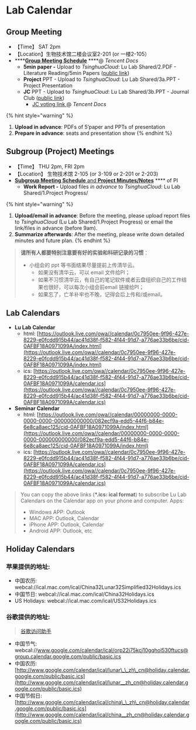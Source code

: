 # Lab Calendar

## Group Meeting 

* 【Time】 SAT 2pm
* 【Location】生物技术馆二楼会议室2-201 \(or 一楼2-105）
* \*\*\*\*[**Group Meeting Schedule**](https://docs.qq.com/sheet/DWXBld2JXeUJYbVZa?tab=q83q4d) ****@ _Tencent Docs_
  * **5min paper -** Upload to _TsinghuaCloud_: Lu Lab Shared/2.PDF - Literature Reading/5min Papers \([public link](https://cloud.tsinghua.edu.cn/d/928f3f4a8c8d4ab8b8ad/?p=%2F5min%20Papers&mode=list)\)
  * **Project** PPT - Upload to _TsinghuaCloud_: Lu Lab Shared/3a.PPT - Project Presentation
  * **JC** PPT - Upload to _TsinghuaCloud_: Lu Lab Shared/3b.PPT - Journal Club \([public link](%20https://cloud.tsinghua.edu.cn/d/132a10f5cfb64fc4bbe8/)\)
    * [JC voting link ](https://docs.qq.com/sheet/DWXBld2JXeUJYbVZa?c=F6A0A0) @ _Tencent Docs_

{% hint style="warning" %}
1. **Upload in advance**: PDFs of 5’paper and PPTs of presentation
2. **Prepare in advance**: seats and presentation show
{% endhint %}

## Subgroup \(Project\) Meetings

* 【Time】  THU 2pm,  FRI 2pm
* 【Location】 生物技术馆 2-105 \(or 3-109 or 2-201 or 2-203\)
* [**Subgroup Meeting Schedule** and **Project Minutes/Notes**](https://app.yinxiang.com/fx/16147d64-7d5f-42d3-b4da-cacea5bf28d8) **** of PI
  * **Work Report -** Upload files _in advance_ to _TsinghuaCloud_: Lu Lab Shared/1.Project Progress/

{% hint style="warning" %}
1. **Upload/email in advance**: Before the meeting, please upload report files to _TsinghuaCloud_ \(Lu Lab Shared/1.Project Progress\) or email the link/files in advance \(before 9am\).
2. **Summarize afterwards**: After the meeting, please write down detailed minutes and future plan.
{% endhint %}

> **请所有人都要特别注意要有好的实验和科研记录的习惯**：
>
> * 小组会的 ppt 等书面结果尽量提前上传清华云。
>   * 如果没有清华云，可以 email 文件给PI；
>   * 如果不习惯清华云，有自己的笔记软件或者云盘组织自己的工作结果也很好，可以每次小组会前email 链接给PI；
>   * 如果忘了，亡羊补牢也不晚，记得会后上传和/或email。



## Lab Calendars

* **Lu Lab Calendar**
  * html: [https://outlook.live.com/owa//calendar/0c7950ee-9f96-427e-8229-e0fcdd915b44/ac41d38f-f582-4f44-91d7-a776ae33b6be/cid-0AFBF18A0971099A/index.html](https://outlook.live.com/owa//calendar/0c7950ee-9f96-427e-8229-e0fcdd915b44/ac41d38f-f582-4f44-91d7-a776ae33b6be/cid-0AFBF18A0971099A/index.html)
  * ics: [https://outlook.live.com/owa//calendar/0c7950ee-9f96-427e-8229-e0fcdd915b44/ac41d38f-f582-4f44-91d7-a776ae33b6be/cid-0AFBF18A0971099A/calendar.ics](https://outlook.live.com/owa//calendar/0c7950ee-9f96-427e-8229-e0fcdd915b44/ac41d38f-f582-4f44-91d7-a776ae33b6be/cid-0AFBF18A0971099A/calendar.ics)
* **Seminar Calendar**
  * html: [https://outlook.live.com/owa//calendar/00000000-0000-0000-0000-000000000000/082ecf9a-edd5-44f6-b84e-6e8ca8aec125/cid-0AFBF18A0971099A/index.html](https://outlook.live.com/owa//calendar/00000000-0000-0000-0000-000000000000/082ecf9a-edd5-44f6-b84e-6e8ca8aec125/cid-0AFBF18A0971099A/index.html)
  * ics: [https://outlook.live.com/owa//calendar/0c7950ee-9f96-427e-8229-e0fcdd915b44/ac41d38f-f582-4f44-91d7-a776ae33b6be/cid-0AFBF18A0971099A/calendar.ics](https://outlook.live.com/owa//calendar/0c7950ee-9f96-427e-8229-e0fcdd915b44/ac41d38f-f582-4f44-91d7-a776ae33b6be/cid-0AFBF18A0971099A/calendar.ics)

> You can copy the above links \(**\*.ics: ical format**\) to subscribe Lu Lab Calendars on the Calendar app on your phone and computer. Apps:
>
> * Windows APP: Outlook
> * MAC APP: Outlook, Calendar
> * iPhone APP: Outlook, Calendar
> * Android APP: Outlook, etc

## Holiday Calendars

### 苹果提供的地址:

* 中国农历:  webcal://ical.mac.com/ical/China32Lunar32Simplified32Holidays.ics
* 中国节日:  webcal://ical.mac.com/ical/China32Holidays.ics
* US Holidays:  webcal://ical.mac.com/ical/US32Holidays.ics

### 谷歌提供的地址:

> [谷歌访问助手](http://www.ggfwzs.com)

* 中国节气: webcal://www.google.com/calendar/ical/orp22j75kcj10gqhol530ftucs@group.calendar.google.com/public/basic.ics
* 中国农历: [http://www.google.com/calendar/ical/lunar\_\_zh\_cn@holiday.calendar.google.com/public/basic.ics](http://www.google.com/calendar/ical/lunar__zh_cn@holiday.calendar.google.com/public/basic.ics)
* 中国节假日: [http://www.google.com/calendar/ical/china\_\_zh\_cn@holiday.calendar.google.com/public/basic.ics](http://www.google.com/calendar/ical/china__zh_cn@holiday.calendar.google.com/public/basic.ics)

